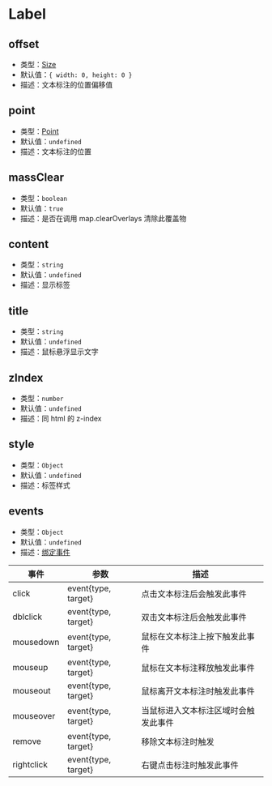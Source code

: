 # Label

## offset

- 类型：[Size](/api/#size)
- 默认值：`{ width: 0, height: 0 }`
- 描述：文本标注的位置偏移值

## point

- 类型：[Point](/api/#point)
- 默认值：`undefined`
- 描述：文本标注的位置

## massClear

- 类型：`boolean`
- 默认值：`true`
- 描述：是否在调用 map.clearOverlays 清除此覆盖物

## content

- 类型：`string`
- 默认值：`undefined`
- 描述：显示标签

## title

- 类型：`string`
- 默认值：`undefined`
- 描述：鼠标悬浮显示文字

## zIndex

- 类型：`number`
- 默认值：`undefined`
- 描述：同 html 的 z-index

## style

- 类型：`Object`
- 默认值：`undefined`
- 描述：标签样式

## events

- 类型：`Object`
- 默认值：`undefined`
- 描述：[绑定事件](http://lbsyun.baidu.com/cms/jsapi/reference/jsapi_reference_3_0.html#a3b9)

| 事件       | 参数                | 描述                                 |
| ---------- | ------------------- | ------------------------------------ |
| click      | event{type, target} | 点击文本标注后会触发此事件           |
| dblclick   | event{type, target} | 双击文本标注后会触发此事件           |
| mousedown  | event{type, target} | 鼠标在文本标注上按下触发此事件       |
| mouseup    | event{type, target} | 鼠标在文本标注释放触发此事件         |
| mouseout   | event{type, target} | 鼠标离开文本标注时触发此事件         |
| mouseover  | event{type, target} | 当鼠标进入文本标注区域时会触发此事件 |
| remove     | event{type, target} | 移除文本标注时触发                   |
| rightclick | event{type, target} | 右键点击标注时触发此事件             |
